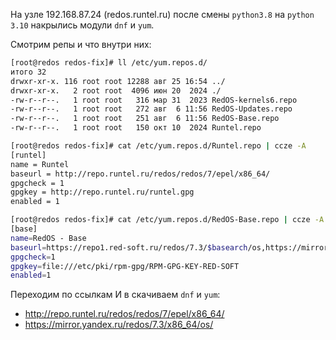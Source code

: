 На узле 192.168.87.24 (redos.runtel.ru) после смены `python3.8` на  `python 3.10` накрылись модули `dnf` и `yum`.

Смотрим репы и что внутри них:
```bash
[root@redos redos-fix]# ll /etc/yum.repos.d/
итого 32
drwxr-xr-x. 116 root root 12288 авг 25 16:54 ../
drwxr-xr-x.   2 root root  4096 июн 20  2024 ./
-rw-r--r--.   1 root root   316 мар 31  2023 RedOS-kernels6.repo
-rw-r--r--.   1 root root   272 авг  6 11:56 RedOS-Updates.repo
-rw-r--r--.   1 root root   251 авг  6 11:56 RedOS-Base.repo
-rw-r--r--.   1 root root   150 окт 10  2024 Runtel.repo

[root@redos redos-fix]# cat /etc/yum.repos.d/Runtel.repo | ccze -A
[runtel] 
name = Runtel 
baseurl = http://repo.runtel.ru/redos/redos/7/epel/x86_64/ 
gpgcheck = 1 
gpgkey = http://repo.runtel.ru/runtel.gpg 
enabled = 1 

[root@redos redos-fix]# cat /etc/yum.repos.d/RedOS-Base.repo | ccze -A
[base] 
name=RedOS - Base 
baseurl=https://repo1.red-soft.ru/redos/7.3/$basearch/os,https://mirror.yandex.ru/redos/7.3/$basearch/os,http://repo.red-soft.ru/redos/7.3/$basearch/os 
gpgcheck=1 
gpgkey=file:///etc/pki/rpm-gpg/RPM-GPG-KEY-RED-SOFT 
enabled=1 
```

Переходим по ссылкам И в скачиваем `dnf` и `yum`:
 - http://repo.runtel.ru/redos/redos/7/epel/x86_64/
 - https://mirror.yandex.ru/redos/7.3/x86_64/os/




